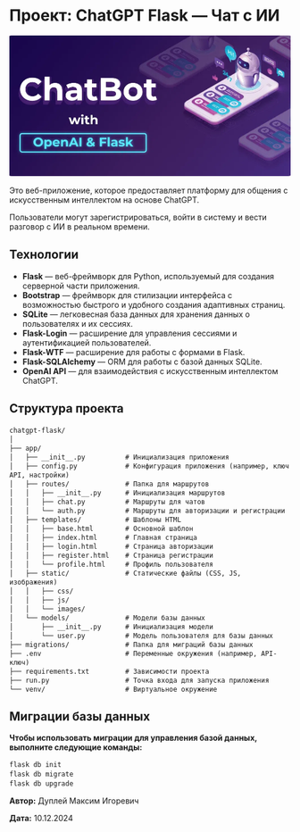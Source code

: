 # Проект: ChatGPT Flask — Чат с ИИ

![ChatGPT Flask](img/chatgpt_flask.png)

Это веб-приложение, которое предоставляет платформу для общения с искусственным интеллектом на основе ChatGPT.

Пользователи могут зарегистрироваться, войти в систему и вести разговор с ИИ в реальном времени.

## Технологии

- **Flask** — веб-фреймворк для Python, используемый для создания серверной части приложения.
- **Bootstrap** — фреймворк для стилизации интерфейса с возможностью быстрого и удобного создания адаптивных страниц.
- **SQLite** — легковесная база данных для хранения данных о пользователях и их сессиях.
- **Flask-Login** — расширение для управления сессиями и аутентификацией пользователей.
- **Flask-WTF** — расширение для работы с формами в Flask.
- **Flask-SQLAlchemy** — ORM для работы с базой данных SQLite.
- **OpenAI API** — для взаимодействия с искусственным интеллектом ChatGPT.

## Структура проекта

```
chatgpt-flask/
│
├── app/
│   ├── __init__.py          # Инициализация приложения
│   ├── config.py            # Конфигурация приложения (например, ключ API, настройки)
│   ├── routes/              # Папка для маршрутов
│   │   ├── __init__.py      # Инициализация маршрутов
│   │   ├── chat.py          # Маршруты для чатов
│   │   └── auth.py          # Маршруты для авторизации и регистрации
│   ├── templates/           # Шаблоны HTML
│   │   ├── base.html        # Основной шаблон
│   │   ├── index.html       # Главная страница
│   │   ├── login.html       # Страница авторизации
│   │   ├── register.html    # Страница регистрации
│   │   └── profile.html     # Профиль пользователя
│   ├── static/              # Статические файлы (CSS, JS, изображения)
│   │   ├── css/
│   │   ├── js/
│   │   └── images/
│   └── models/              # Модели базы данных
│       ├── __init__.py      # Инициализация модели
│       └── user.py          # Модель пользователя для базы данных
├── migrations/              # Папка для миграций базы данных
├── .env                     # Переменные окружения (например, API-ключ)
├── requirements.txt         # Зависимости проекта
├── run.py                   # Точка входа для запуска приложения
└── venv/                    # Виртуальное окружение
```

## Миграции базы данных

**Чтобы использовать миграции для управления базой данных, выполните следующие команды:**

```bash
flask db init
flask db migrate
flask db upgrade
```



**Автор:** Дуплей Максим Игоревич

**Дата:** 10.12.2024
